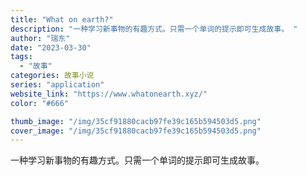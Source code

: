```yaml
---
title: "What on earth?"
description: "一种学习新事物的有趣方式。只需一个单词的提示即可生成故事。 "
author: "瑞东"
date: "2023-03-30"
tags:
  - "故事"
categories: 故事小说
series: "application"
website_link: "https://www.whatonearth.xyz/"
color: "#666"

thumb_image: "/img/35cf91880cacb97fe39c165b594503d5.png"
cover_image: "/img/35cf91880cacb97fe39c165b594503d5.png"
---
```


一种学习新事物的有趣方式。只需一个单词的提示即可生成故事。 